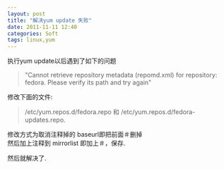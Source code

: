 ```yaml
---
layout: post
title: "解决yum update 失败"
date: 2011-11-11 12:40
categories: Soft
tags: linux,yum
---
```



执行yum update以后遇到了如下的问题

> "Cannot retrieve repository metadata (repomd.xml) for repository: fedora. Please verify its path and try again"

修改下面的文件:

> /etc/yum.repos.d/fedora.repo 和 /etc/yum.repos.d/fedora-updates.repo. 

修改方式为取消注释掉的 baseurl即把前面＃删掉   
然后加上注释到 mirrorlist 即加上＃，保存.

然后就解决了.
